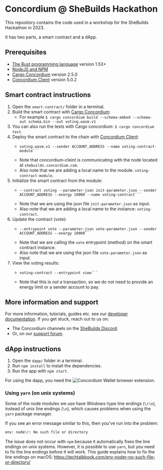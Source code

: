 # Concordium @ SheBuilds Hackathon

This repository contains the code used in a workshop for the SheBuilds Hackathon
in 2023.

It has two parts, a smart contract and a dApp.

## Prerequisites

- [The Rust programming language](https://www.rust-lang.org/tools/install) version 1.53+
- [NodeJS and NPM](https://nodejs.org/en/)
- [Cargo
  Concordium](https://developer.concordium.software/en/mainnet/net/installation/downloads-testnet.html#cargo-concordium-v2-5-0)
  version 2.5.0
- [Concordium
  Client](https://developer.concordium.software/en/mainnet/net/installation/downloads-testnet.html#concordium-client-v5-0-2)
  version 5.0.2

## Smart contract instructions

1. Open the `smart-contract/` folder in a terminal.
2. Build the smart contract with [Cargo Concordium](https://developer.concordium.software/en/mainnet/net/installation/downloads-testnet.html#cargo-concordium-v2-5-0):
   - For example `$ cargo concordium build --schema-embed --schema-out schema.bin --out voting.wasm.v1`
3. You can also run the tests with Cargo concordium: `$ cargo concordium test`.
4. Deploy the smart contract to the chain with [Concordium Client](https://developer.concordium.software/en/mainnet/net/installation/downloads-testnet.html#concordium-client-v5-0-2):
   - ```concordium-client --grpc-ip shebuilds.concordium.com module deploy
     voting.wasm.v1 --sender ACCOUNT_ADDRESS --name voting-contract-module```
   - Note that concordium-cleint is communicating with the node located at `shebuilds.concordium.com`.
   - Also note that we are adding a local name to the module: `voting-contract-module`.
5. Initialize the smart contract from the module:
   - ```concordium-client --grpc-ip shebuilds.concordium.com contract init voting-contract-module
     --contract voting --parameter-json init-parameter.json --sender ACCOUNT_ADDRESS --energy 10000 --name voting-contract```
   - Note that we are using the json file `init-parameter.json` as input.
   - Also note that we are adding a local name to the instance: `voting-contract`.
6. Update the contract (vote):
   - ```concordium-client --grpc-ip shebuilds.concordium.com contract update voting-contract
     --entrypoint vote --parameter-json vote-parameter.json --sender ACCOUNT_ADDRESS --energy 10000```
   - Note that we are calling the `vote` entrypoint (method) on the smart
     contract instance.
   - Also note that we are using the json file `vote-parameter.json` as input.
7. View the voting results:
   - ```concordium-client --grpc-ip shebuilds.concordium.com contract invoke
     voting-contract --entrypoint view```
   - Note that this is _not_ a transaction, so we do not need to provide an
     energy limit or a sender account to pay.

## More information and support

For more information, tutorials, guides etc. see our [developer documentation](https://developer.concordium.software/).
If you get stuck, reach out to us on:

- The Concordium channels on the [SheBuilds Discord](https://discord.com/invite/ftkUA6cWWY).
- Or, on our [support forum](https://support.concordium.software).

## dApp instructions

1. Open the `dapp/` folder in a terminal.
2. Run `npm install` to install the dependencies.
3. Run the app with `npm start`.

For using the dapp, you need the ![Concordium Wallet browser extension](https://chrome.google.com/webstore/detail/concordium-wallet/mnnkpffndmickbiakofclnpoiajlegmg).

### Using `yarn` (on unix systems)

Some of the node modules we use have Windows-type line endings (`\r\n`), instead
of unix line endings (`\n`), which causes problems when using the `yarn` package
manager.

If you see an error message similar to this, then you've run into the problem:

``` sh
env: node\r: No such file or directory
```

The issue does not occur with `npm` because it automatically fixes the line
endings on unix systems.
However, it is possible to use `yarn`, but you need to fix the line endings
before it will work.
This guide explains how to fix the line endings on macOS: https://techtalkbook.com/env-noder-no-such-file-or-directory/
